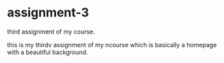 # assignment-3
third assignment of my course.


this is my thirdv assignment of my ncourse which is basically a homepage with a beautiful background.
